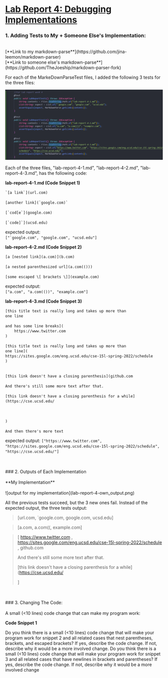 # [Lab Report 4: Debugging Implementations](https://jina-leemon.github.io/CSE15L/Lab_report_4/Lab_report_4)

### 1. Adding Tests to My + Someone Else's Implementation:
<br>
[**Link to my markdown-parse**](https://github.com/jina-leemon/markdown-parser) <br>
[**Link to someone else's markdown-parse**](https://github.com/TheJoeship/markdown-parser-fork)<br>

For each of the MarkeDownParseTest files, I added the following 3 tests for the three files:<br>

![Adding appropriate tests](lab-report-4-edits.png)

Each of the three files, "lab-report-4-1.md", "lab-report-4-2.md", "lab-report-4-3.md", has the following code:

**lab-report-4-1.md (Code Snippet 1)**
```
`[a link`](url.com)

[another link](`google.com)`

[`cod[e`](google.com)

[`code]`](ucsd.edu)
```
expected output: <br>
```["`google.com", "google.com", "ucsd.edu"]```

**lab-report-4-2.md (Code Snippet 2)**
```
[a [nested link](a.com)](b.com)

[a nested parenthesized url](a.com(()))

[some escaped \[ brackets \]](example.com)
```
expected output: <br>
```["a.com", "a.com(())", "example.com"]```

**lab-report-4-3.md (Code Snippet 3)**
```
[this title text is really long and takes up more than 
one line

and has some line breaks](
    https://www.twitter.com
)

[this title text is really long and takes up more than 
one line](
https://sites.google.com/eng.ucsd.edu/cse-15l-spring-2022/schedule
)


[this link doesn't have a closing parenthesis](github.com

And there's still some more text after that.

[this link doesn't have a closing parenthesis for a while](https://cse.ucsd.edu/



)

And then there's more text

```
expected output: 
```["https://www.twitter.com", "https://sites.google.com/eng.ucsd.edu/cse-15l-spring-2022/schedule", "https://cse.ucsd.edu/"]```

<br>
<br>
### 2. Outputs of Each Implementation
<br>
<br>
**My Implementation**
<br>
<br>
![output for my implementation](lab-report-4-own_output.png)

All the previous tests succeed, but the 3 new ones fail. 
Instead of the expected output, the three tests output:
>[url.com, `google.com, google.com, ucsd.edu]

>[a.com, a.com((, example.com]

>[
>    https://www.twitter.com
>, 
>https://sites.google.com/eng.ucsd.edu/cse-15l-spring-2022/schedule
, github.com
>
>And there's still some more text after that.
>
>[this link doesn't have a closing parenthesis for a while](https://cse.ucsd.edu/
>
>
>
>]

<br>
<br>
### 3. Changing The Code:
<br>
<br>
A small (<10 lines) code change that can make my program work:

<br>

**Code Snippet 1**

Do you think there is a small (<10 lines) code change that will make your program work for snippet 2 and all related cases that nest parentheses, brackets, and escaped brackets? If yes, describe the code change. If not, describe why it would be a more involved change.
Do you think there is a small (<10 lines) code change that will make your program work for snippet 3 and all related cases that have newlines in brackets and parentheses? If yes, describe the code change. If not, describe why it would be a more involved change

